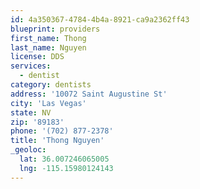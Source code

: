```yaml
---
id: 4a350367-4784-4b4a-8921-ca9a2362ff43
blueprint: providers
first_name: Thong
last_name: Nguyen
license: DDS
services:
  - dentist
category: dentists
address: '10072 Saint Augustine St'
city: 'Las Vegas'
state: NV
zip: '89183'
phone: '(702) 877-2378'
title: 'Thong Nguyen'
_geoloc:
  lat: 36.007246065005
  lng: -115.15980124143
---
```

